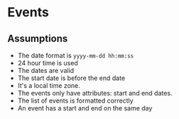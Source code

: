 # Events

## Assumptions

* The date format is `yyyy-mm-dd hh:mm:ss`
* 24 hour time is used
* The dates are valid
* The start date is before the end date
* It's a local time zone.
* The events only have attributes: start and end dates.
* The list of events is formatted correctly
* An event has a start and end on the same day
